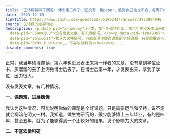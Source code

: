 ```yaml
---
title: '王诗翔赞同了回答: 博士第三年了，还没有一篇paper，感觉自己啥也不会，每周开组会汇报进展都会被骂，怎么办？'
date: '2023-12-18'
linkTitle: https://www.zhihu.com/question/551892414/answer/2925904948
source: 王诗翔的知乎动态
description: <p data-pid="x-nzeuwy">正常，我当年硕博连读，第六年也没发表出来第一作者的文章，没有拿到学位证书，灰溜溜的去了上海做博士后去了。在博士后第一年，才发表出来，拿到了学位，压力很大。</p><p
  data-pid="E54mKju8">没有发表文章，有几种情况。</p><p data-pid="iPKT8387"><b>一、课题难，进展缓慢</b></p><p
  data-pid="zalwvxIt">我认为这种情况，可能说明你做的课题是个好课题，只是需要运气和坚持，说不定就会柳暗花明又一村。我知道，做生物研究的，很少能够博士三年毕业，有的是四年，甚至五年，就为了能够得到一个比较好的结果，发个影响力大的文章。</p><p
  data-pid="BYRx_H_w"><b>二、不喜欢做科研</b></p><p ...
disable_comments: true
---
```

<p data-pid="x-nzeuwy">正常，我当年硕博连读，第六年也没发表出来第一作者的文章，没有拿到学位证书，灰溜溜的去了上海做博士后去了。在博士后第一年，才发表出来，拿到了学位，压力很大。</p><p data-pid="E54mKju8">没有发表文章，有几种情况。</p><p data-pid="iPKT8387"><b>一、课题难，进展缓慢</b></p><p data-pid="zalwvxIt">我认为这种情况，可能说明你做的课题是个好课题，只是需要运气和坚持，说不定就会柳暗花明又一村。我知道，做生物研究的，很少能够博士三年毕业，有的是四年，甚至五年，就为了能够得到一个比较好的结果，发个影响力大的文章。</p><p data-pid="BYRx_H_w"><b>二、不喜欢做科研</b></p><p ...